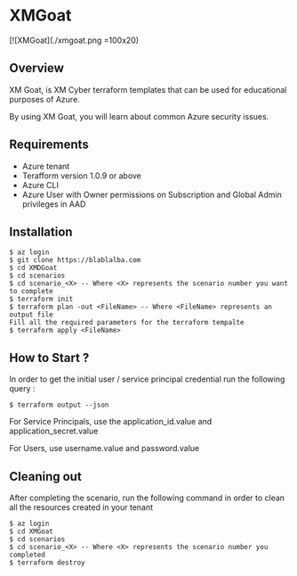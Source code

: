 # XMGoat 
[![XMGoat](./xmgoat.png =100x20)

## Overview
XM Goat, is XM Cyber terraform templates that can be used for educational purposes of Azure. 

By using XM Goat, you will learn about common Azure security issues.

## Requirements
* Azure tenant
* Terafform version 1.0.9 or above
* Azure CLI
* Azure User with Owner permissions on Subscription and Global Admin privileges in AAD

## Installation
```
$ az login
$ git clone https://blablalba.com
$ cd XMDGoat
$ cd scenarios
$ cd scenario_<X> -- Where <X> represents the scenario number you want to complete
$ terraform init
$ terraform plan -out <FileName> -- Where <FileName> represents an output file
Fill all the required parameters for the terraform tempalte
$ terraform apply <FileName>
```

## How to Start ?
In order to get the initial user / service principal credential run the following query :
```
$ terraform output --json
```
For Service Principals, use the application_id.value and application_secret.value

For Users, use username.value and password.value



## Cleaning out
After completing the scenario, run the following command in order to clean all the resources created in your tenant
```
$ az login
$ cd XMGoat
$ cd scenarios
$ cd scenario_<X> -- Where <X> represents the scenario number you completed
$ terraform destroy
```
